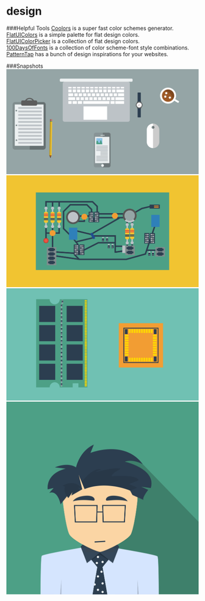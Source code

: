 # design

###Helpful Tools
<a href="http://www.coolors.co">Coolors</a> is a super fast color schemes generator.<br>
<a href="http://www.flatuicolors.com">FlatUIColors</a> is a simple palette for flat design colors.<br>
<a href="http://www.flatuicolorpicker.com">FlatUIColorPicker</a> is a collection of flat design colors.<br>
<a href="http://100daysoffonts.com">100DaysOfFonts</a> is a collection of color scheme-font style combinations.<br>
<a href="http://zurb.com/patterntap">PatternTap</a> has a bunch of design inspirations for your websites.

###Snapshots 
<img src="desk/desk.png"/>
<img src="new-jen/img/circuit.png"/>
<img src="new-jen/img/ramvsrom.png"/>
<img src="git-pfp/pfp.png"/>
